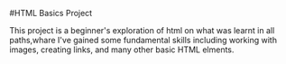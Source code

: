 #HTML Basics Project

This project is a beginner's exploration of html on what was learnt in all paths,whare I've gained some fundamental skills including working with images, creating links, and many other basic HTML elments.

